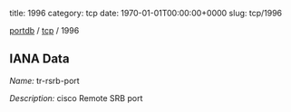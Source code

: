 title: 1996
category: tcp
date: 1970-01-01T00:00:00+0000
slug: tcp/1996

[portdb](/) / [tcp](/category/tcp.html) / 1996


## IANA Data

_Name:_ tr-rsrb-port

_Description:_ cisco Remote SRB port

